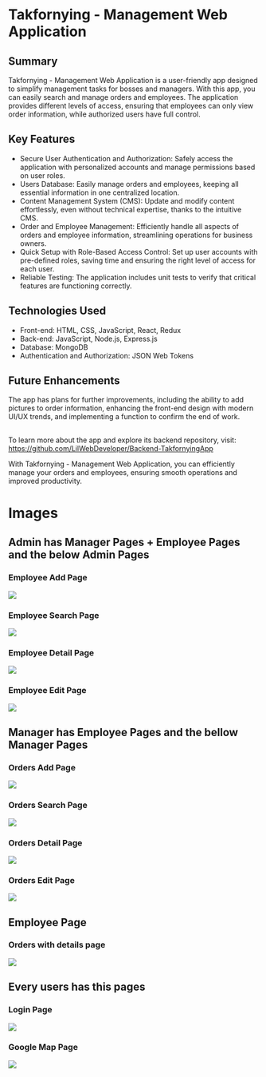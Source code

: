 # Takfornying - Management Web Application
## Summary
Takfornying - Management Web Application is a user-friendly app designed to simplify management tasks for bosses and managers. With this app, you can easily search and manage orders and employees. The application provides different levels of access, ensuring that employees can only view order information, while authorized users have full control.

## Key Features
* Secure User Authentication and Authorization: Safely access the application with personalized accounts and manage permissions based on user roles.
* Users Database: Easily manage orders and employees, keeping all essential information in one centralized location.
* Content Management System (CMS): Update and modify content effortlessly, even without technical expertise, thanks to the intuitive CMS.
* Order and Employee Management: Efficiently handle all aspects of orders and employee information, streamlining operations for business owners.
* Quick Setup with Role-Based Access Control: Set up user accounts with pre-defined roles, saving time and ensuring the right level of access for each user.
* Reliable Testing: The application includes unit tests to verify that critical features are functioning correctly.

## Technologies Used
* Front-end: HTML, CSS, JavaScript, React, Redux
* Back-end: JavaScript, Node.js, Express.js
* Database: MongoDB
* Authentication and Authorization: JSON Web Tokens

## Future Enhancements
The app has plans for further improvements, including the ability to add pictures to order information, enhancing the front-end design with modern UI/UX trends, and implementing a function to confirm the end of work.
##
To learn more about the app and explore its backend repository, visit: https://github.com/LilWebDeveloper/Backend-TakfornyingApp

With Takfornying - Management Web Application, you can efficiently manage your orders and employees, ensuring smooth operations and improved productivity.

# Images

## Admin has Manager Pages + Employee Pages and the below Admin Pages

### Employee Add Page
![](img/EmployeeAddPage.png)

### Employee Search Page
![](img/EmployeeSearchPage.png)

### Employee Detail Page
![](img/EmployeeDetailPage.png)

### Employee Edit Page
![](img/EmployeeEditPage.png)

## Manager has Employee Pages and the bellow Manager Pages

### Orders Add Page
![](img/OrdersAddPage.png)

### Orders Search Page
![](img/OrdersSearchPage.png)

### Orders Detail Page
![](img/OrdersDetailPage.png)

### Orders Edit Page
![](img/OrdersEditPage.png)

## Employee Page

### Orders with details page
![](img/OrderDetailsAndListPage.png)

## Every users has this pages

### Login Page
![](img/LoginPage.png)

### Google Map Page
![](img/GoogleMapWithOrdersDetailPage.png)
